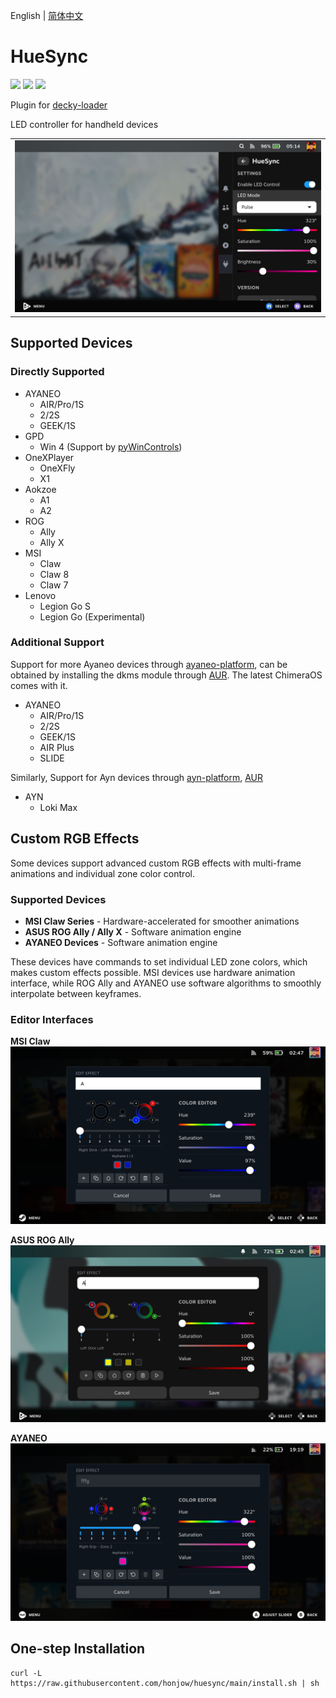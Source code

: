 English | [简体中文](./README_cn.md)
# HueSync
[![](https://img.shields.io/github/downloads/honjow/HueSync/total.svg)](https://gitHub.com/honjow/HueSync/releases) [![](https://img.shields.io/github/downloads/honjow/HueSync/latest/total)](https://github.com/honjow/HueSync/releases/latest) [![](https://img.shields.io/github/v/release/honjow/HueSync)](https://github.com/honjow/HueSync/releases/latest)

Plugin for [decky-loader](https://github.com/SteamDeckHomebrew/decky-loader)

LED controller for handheld devices

|                           |
| ------------------------- |
| ![](./screenshot/HueSync.jpg) |

## Supported Devices
### Directly Supported
- AYANEO
  - AIR/Pro/1S
  - 2/2S
  - GEEK/1S
- GPD
  - Win 4 (Support by [pyWinControls](https://github.com/pelrun/pyWinControls))
- OneXPlayer
  - OneXFly
  - X1
- Aokzoe
  - A1
  - A2
- ROG
  - Ally
  - Ally X
- MSI
  - Claw
  - Claw 8
  - Claw 7
- Lenovo
  - Legion Go S
  - Legion Go (Experimental)

### Additional Support
Support for more Ayaneo devices through [ayaneo-platform](https://github.com/ShadowBlip/ayaneo-platform), can be obtained by installing the dkms module through [AUR](https://aur.archlinux.org/packages/ayaneo-platform-dkms-git). The latest ChimeraOS comes with it.

- AYANEO
  - AIR/Pro/1S
  - 2/2S
  - GEEK/1S
  - AIR Plus
  - SLIDE

Similarly, Support for Ayn devices through [ayn-platform](https://github.com/ShadowBlip/ayn-platform),  [AUR](https://aur.archlinux.org/packages/ayn-platform-dkms-git)
- AYN
  - Loki Max

## Custom RGB Effects

Some devices support advanced custom RGB effects with multi-frame animations and individual zone color control.

### Supported Devices

- **MSI Claw Series** - Hardware-accelerated for smoother animations
- **ASUS ROG Ally / Ally X** - Software animation engine
- **AYANEO Devices** - Software animation engine

These devices have commands to set individual LED zone colors, which makes custom effects possible. MSI devices use hardware animation interface, while ROG Ally and AYANEO use software algorithms to smoothly interpolate between keyframes.

### Editor Interfaces

**MSI Claw**  
![MSI Custom Editor](./screenshot/msi_custom_editor.png)

**ASUS ROG Ally**  
![Ally Custom Editor](./screenshot/ally_custom_editor.png)

**AYANEO**  
![AyaNeo Custom Editor](./screenshot/ayaneo_custom_editor.png)

## One-step Installation
```
curl -L https://raw.githubusercontent.com/honjow/huesync/main/install.sh | sh
```